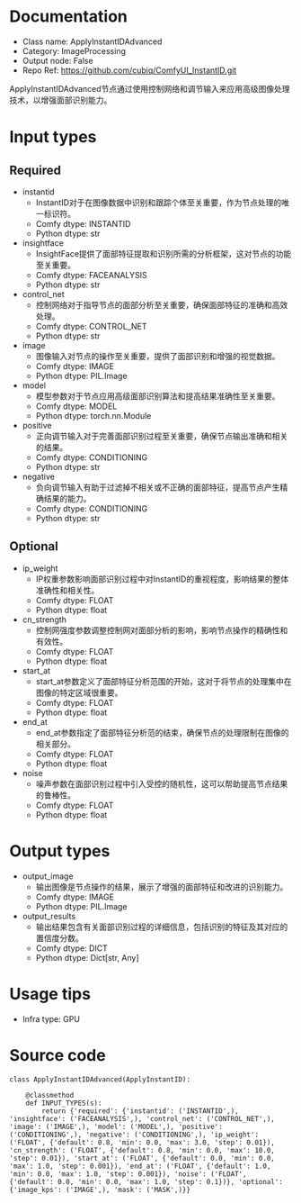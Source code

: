 # Documentation
- Class name: ApplyInstantIDAdvanced
- Category: ImageProcessing
- Output node: False
- Repo Ref: https://github.com/cubiq/ComfyUI_InstantID.git

ApplyInstantIDAdvanced节点通过使用控制网络和调节输入来应用高级图像处理技术，以增强面部识别能力。

# Input types
## Required
- instantid
    - InstantID对于在图像数据中识别和跟踪个体至关重要，作为节点处理的唯一标识符。
    - Comfy dtype: INSTANTID
    - Python dtype: str
- insightface
    - InsightFace提供了面部特征提取和识别所需的分析框架，这对节点的功能至关重要。
    - Comfy dtype: FACEANALYSIS
    - Python dtype: str
- control_net
    - 控制网络对于指导节点的面部分析至关重要，确保面部特征的准确和高效处理。
    - Comfy dtype: CONTROL_NET
    - Python dtype: str
- image
    - 图像输入对节点的操作至关重要，提供了面部识别和增强的视觉数据。
    - Comfy dtype: IMAGE
    - Python dtype: PIL.Image
- model
    - 模型参数对于节点应用高级面部识别算法和提高结果准确性至关重要。
    - Comfy dtype: MODEL
    - Python dtype: torch.nn.Module
- positive
    - 正向调节输入对于完善面部识别过程至关重要，确保节点输出准确和相关的结果。
    - Comfy dtype: CONDITIONING
    - Python dtype: str
- negative
    - 负向调节输入有助于过滤掉不相关或不正确的面部特征，提高节点产生精确结果的能力。
    - Comfy dtype: CONDITIONING
    - Python dtype: str
## Optional
- ip_weight
    - IP权重参数影响面部识别过程中对InstantID的重视程度，影响结果的整体准确性和相关性。
    - Comfy dtype: FLOAT
    - Python dtype: float
- cn_strength
    - 控制网强度参数调整控制网对面部分析的影响，影响节点操作的精确性和有效性。
    - Comfy dtype: FLOAT
    - Python dtype: float
- start_at
    - start_at参数定义了面部特征分析范围的开始，这对于将节点的处理集中在图像的特定区域很重要。
    - Comfy dtype: FLOAT
    - Python dtype: float
- end_at
    - end_at参数指定了面部特征分析范的结束，确保节点的处理限制在图像的相关部分。
    - Comfy dtype: FLOAT
    - Python dtype: float
- noise
    - 噪声参数在面部识别过程中引入受控的随机性，这可以帮助提高节点结果的鲁棒性。
    - Comfy dtype: FLOAT
    - Python dtype: float

# Output types
- output_image
    - 输出图像是节点操作的结果，展示了增强的面部特征和改进的识别能力。
    - Comfy dtype: IMAGE
    - Python dtype: PIL.Image
- output_results
    - 输出结果包含有关面部识别过程的详细信息，包括识别的特征及其对应的置信度分数。
    - Comfy dtype: DICT
    - Python dtype: Dict[str, Any]

# Usage tips
- Infra type: GPU

# Source code
```
class ApplyInstantIDAdvanced(ApplyInstantID):

    @classmethod
    def INPUT_TYPES(s):
        return {'required': {'instantid': ('INSTANTID',), 'insightface': ('FACEANALYSIS',), 'control_net': ('CONTROL_NET',), 'image': ('IMAGE',), 'model': ('MODEL',), 'positive': ('CONDITIONING',), 'negative': ('CONDITIONING',), 'ip_weight': ('FLOAT', {'default': 0.8, 'min': 0.0, 'max': 3.0, 'step': 0.01}), 'cn_strength': ('FLOAT', {'default': 0.8, 'min': 0.0, 'max': 10.0, 'step': 0.01}), 'start_at': ('FLOAT', {'default': 0.0, 'min': 0.0, 'max': 1.0, 'step': 0.001}), 'end_at': ('FLOAT', {'default': 1.0, 'min': 0.0, 'max': 1.0, 'step': 0.001}), 'noise': ('FLOAT', {'default': 0.0, 'min': 0.0, 'max': 1.0, 'step': 0.1})}, 'optional': {'image_kps': ('IMAGE',), 'mask': ('MASK',)}}
```